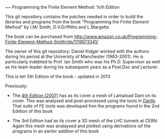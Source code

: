 ~~ Programming the Finite Element Method: %th Edition

This git repository contains the patches needed in order to build the libraries
and programs from the book "Programming the Finite Element Method" by I.M/ Smith, D.V.Griffiths and L.Margetts


The book can be purchased from http://www.amazon.co.uk/Programming-Finite-Element-Method-Smith/dp/1119973341/

The owner of this git repository: Daniel Kidger worked with the authors during his period at the University of Manchester (1983-2001). He is particularly indebted to Prof. Ian Smith who was his Ph.D. Supervisor as well as his team leader during his subsequent years as a Post.Doc and Lecturer.

This is teh 5th Edition of the book - updated in 2013 

Previously:
   * The [4th Edition (2007)](http://www.amazon.co.uk/Programming-Finite-Element-Method-Smith-ebook/dp/B000QEIO1W/) has as its cover a mesh of Lamaload Dam on its cover. This was analysed and post-processed using the tools in [Danfe](https://github.com/dannyk96/Danfe). That suite of FE tools was developed fom the programs found in the 2nd Ediition of this book

   * The 3rd Edition had as its cover a 3D mesh of the LHC tunnels at CERN. Again this mesh was analaysed and plotted using derivations iof the programs in an earlier additon of this book


